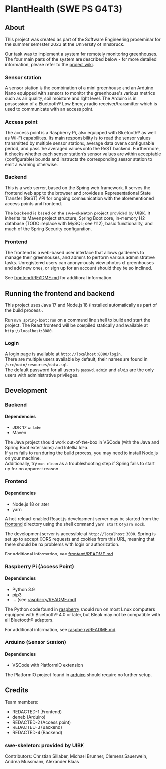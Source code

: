 # PlantHealth (SWE PS G4T3)

## About

This project was created as part of the Software Engineering proseminar for the summer semester 2023 at the University of Innsbruck.

Our task was to implement a system for remotely monitoring greenhouses. The four main parts of the system are described below - for more detailed information, please refer to the [project wiki](https://git.uibk.ac.at/informatik/qe/swess23/group4/g4t3/-/wikis/home).

### Sensor station

A sensor station is the combination of a mini greenhouse and an Arduino Nano equipped with sensors to monitor the greenhouse's various metrics such as air quality, soil moisture and light level. The Arduino is in possession of a Bluetooth® Low Energy radio receiver/transmitter which is used to communicate with an access point.

### Access point

The access point is a Raspberry Pi, also equipped with Bluetooth® as well as Wi-Fi capabilities. Its main responsibility is to read the sensor values transmitted by multiple sensor stations, average data over a configurable period, and pass the averaged values onto the ReST backend. Furthermore, it checks whether each sensor station's sensor values are within acceptable (configurable) bounds and instructs the corresponding sensor station to emit a warning otherwise.

### Backend

This is a web server, based on the Spring web framework. It serves the frontend web app to the browser and provides a Representational State Transfer (ReST) API for ongoing communication with the aforementioned access points and frontend.

The backend is based on the swe-skeleton project provided by UIBK. It inherits its Maven project structure, Spring Boot core, in-memory H2 database (TODO: replace with MySQL; see !112), basic functionality, and much of the Spring Security configuration.

### Frontend

The frontend is a web-based user interface that allows gardeners to manage their greenhouses, and admins to perform various administrative tasks. Unregistered users can anonymously view photos of greenhouses and add new ones, or sign up for an account should they be so inclined.

See [frontend/README.md](frontend/README.md) for additional information.

## Running the frontend and backend

This project uses Java 17 and Node.js 18 (installed automatically as part of the build process).

Run `mvn spring-boot:run` on a command line shell to build and start the project. The React frontend will be compiled statically and available at `http://localhost:8080`.

### Login

A login page is available at `http://localhost:8080/login`.\
There are multiple users available by default, their names are found in `/src/main/resources/data.sql`.\
The default password for all users is `passwd`. `admin` and `elvis` are the only users with administrative privileges.

## Development

### Backend

#### Dependencies

- JDK 17 or later
- Maven

The Java project should work out-of-the-box in VSCode (with the Java and Spring Boot extensions) and IntelliJ Idea.\
If `yarn` fails to run during the build process, you may need to install Node.js on your machine.\
Additionally, try `mvn clean` as a troubleshooting step if Spring fails to start up for no apparent reason.

### Frontend

#### Dependencies

- Node.js 18 or later
- yarn

A hot-reload-enabled React.js development server may be started from the [frontend](frontend/) directory using the shell command `yarn start` or `yarn mock`.

The development server is accessible at `http://localhost:3000`. Spring is set up to accept CORS requests and cookies from this URL, meaning that there should be no problems with login or authorization.

For additional information, see [frontend/README.md](frontend/README.md)

### Raspberry Pi (Access Point)

#### Dependencies

- Python 3.9
- pip3
- ... (see [raspberry/README.md](raspberry/README.md))

The Python code found in [raspberry](raspberry/) should run on most Linux computers equipped with Bluetooth® 4.0 or later, but Bleak may not be compatible with all Bluetooth® adapters.

For additional information, see [raspberry/README.md](raspberry/README.md)

### Arduino (Sensor Station)

#### Dependencies

- VSCode with PlatformIO extension

The PlatformIO project found in [arduino](arduino/) should require no further setup.

## Credits

Team members:

- REDACTED-1 (Frontend)
- deneb (Arduino)
- REDACTED-2 (Access point)
- REDACTED-3 (Backend)
- REDACTED-4 (Backend)

### swe-skeleton: provided by UIBK

Contributors:
Christian Sillaber,
Michael Brunner,
Clemens Sauerwein,
Andrea Mussmann,
Alexander Blaas
